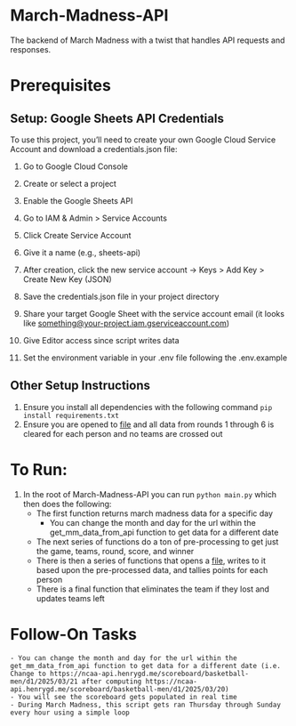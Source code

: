 # March-Madness-API
The backend of March Madness with a twist that handles API requests and responses.

# Prerequisites
## Setup: Google Sheets API Credentials
To use this project, you’ll need to create your own Google Cloud Service Account and download a credentials.json file:

1. Go to Google Cloud Console

1. Create or select a project

1. Enable the Google Sheets API

1. Go to IAM & Admin > Service Accounts

1. Click Create Service Account

1. Give it a name (e.g., sheets-api)

1. After creation, click the new service account → Keys > Add Key > Create New Key (JSON)

1. Save the credentials.json file in your project directory

1. Share your target Google Sheet with the service account email (it looks like something@your-project.iam.gserviceaccount.com)

1. Give Editor access since script writes data
1. Set the environment variable in your .env file following the .env.example

## Other Setup Instructions
1. Ensure you install all dependencies with the following command `pip install requirements.txt`
1. Ensure you are opened to [file](https://docs.google.com/spreadsheets/d/1my6p517Ij4BJyLeVLJe9dXy6tIS_Q3oaKY8gjhVXtLI/edit?gid=0#gid=0) and all data from rounds 1 through 6 is cleared for each person and no teams are crossed out

# To Run:
1. In the root of March-Madness-API you can run `python main.py` which then does the following:
    - The first function returns march madness data for a specific day
        - You can change the month and day for the url within the get_mm_data_from_api function to get data for a different date
    - The next series of functions do a ton of pre-processing to get just the game, teams, round, score, and winner
    - There is then a series of functions that opens a [file](https://docs.google.com/spreadsheets/d/1my6p517Ij4BJyLeVLJe9dXy6tIS_Q3oaKY8gjhVXtLI/edit?gid=0#gid=0), writes to it based upon the pre-processed data, and tallies points for each person
    - There is a final function that eliminates the team if they lost and updates teams left

# Follow-On Tasks
    - You can change the month and day for the url within the get_mm_data_from_api function to get data for a different date (i.e. Change to https://ncaa-api.henrygd.me/scoreboard/basketball-men/d1/2025/03/21 after computing https://ncaa-api.henrygd.me/scoreboard/basketball-men/d1/2025/03/20)
    - You will see the scoreboard gets populated in real time
    - During March Madness, this script gets ran Thursday through Sunday every hour using a simple loop
